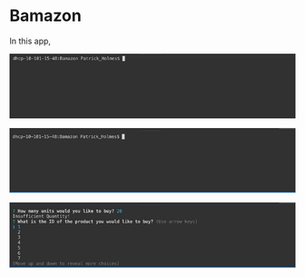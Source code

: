 # Bamazon

In this app, 


![](Bamazon_gifs/product_list.gif)

![](Bamazon_gifs/low_quantity.gif)

![](Bamazon_gifs/order_placed.gif)